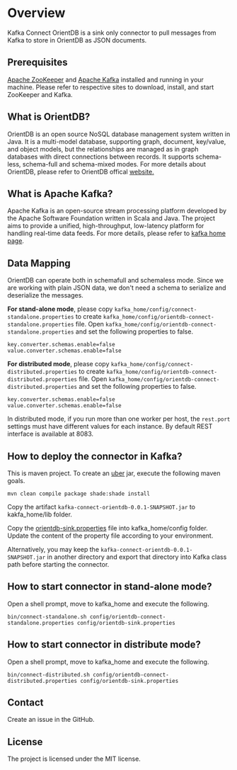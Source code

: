 # Overview
Kafka Connect OrientDB  is a sink only connector to pull messages from Kafka to store in OrientDB as JSON documents.

## Prerequisites
[Apache ZooKeeper](https://zookeeper.apache.org) and [Apache Kafka](https://kafka.apache.org) installed and running in your machine. Please refer to respective sites to download, install, and start ZooKeeper and Kafka. 

## What is OrientDB?
OrientDB is an open source NoSQL database management system written in Java. It is a multi-model database, supporting graph, document, key/value, and object models, but the relationships are managed as in graph databases with direct connections between records. It supports schema-less, schema-full and schema-mixed modes. For more details about OrientDB, please refer to OrientDB offical [website.](https://orientdb.com)

## What is Apache Kafka?
Apache Kafka is an open-source stream processing platform developed by the Apache Software Foundation written in Scala and Java. The project aims to provide a unified, high-throughput, low-latency platform for handling real-time data feeds. For more details, please refer to [kafka home page](https://kafka.apache.org/).

## Data Mapping
OrientDB can operate both in schemafull and schemaless mode. Since we are working with plain JSON data, we don't need a schema to serialize and deserialize the messages. 

**For stand-alone mode**, please copy ```kafka_home/config/connect-standalone.properties``` to create ```kafka_home/config/orientdb-connect-standalone.properties``` file. Open ```kafka_home/config/orientdb-connect-standalone.properties``` and set the following properties to false.

```
key.converter.schemas.enable=false
value.converter.schemas.enable=false
```

**For distributed mode**, please copy ```kafka_home/config/connect-distributed.properties``` to create ```kafka_home/config/orientdb-connect-distributed.properties``` file. Open ```kafka_home/config/orientdb-connect-distributed.properties``` and set the following properties to false.

```
key.converter.schemas.enable=false
value.converter.schemas.enable=false
```

In distributed mode, if you run more than one worker per host, the ```rest.port``` settings must have different values for each instance. By default REST interface is available at 8083.

## How to deploy the connector in Kafka?
This is maven project. To create an [uber](https://maven.apache.org/plugins/maven-shade-plugin/index.html) jar, execute the following maven goals.

```mvn clean compile package shade:shade install```

Copy the artifact ```kafka-connect-orientdb-0.0.1-SNAPSHOT.jar``` to kakfa_home/lib folder.

Copy the [orientdb-sink.properties](https://github.com/sanjuthomas/kafka-connect-orientdb/blob/master/config/orientdb-sink.properties) file into kafka_home/config folder. Update the content of the property file according to your environment.

Alternatively, you may keep the ```kafka-connect-orientdb-0.0.1-SNAPSHOT.jar``` in another directory and export that directory into Kafka class path before starting the connector.

## How to start connector in stand-alone mode?
Open a shell prompt, move to kafka_home and execute the following.

```
bin/connect-standalone.sh config/orientdb-connect-standalone.properties config/orientdb-sink.properties
```

## How to start connector in distribute mode?
Open a shell prompt, move to kafka_home and execute the following.

```
bin/connect-distributed.sh config/orientdb-connect-distributed.properties config/orientdb-sink.properties
```

## Contact
Create an issue in the GitHub.

## License
The project is licensed under the MIT license.
